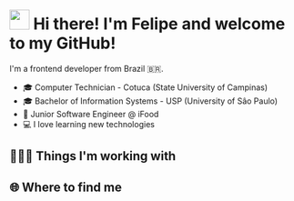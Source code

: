 # <img src="https://cdn.jsdelivr.net/gh/Th3Wall/assets-cdn/PersonalGithubReadme/HandGreet.gif" width="35px" /> Hi there! I'm Felipe and welcome to my GitHub!

I'm a frontend developer from Brazil 🇧🇷.
<!-- <img align="right" src="" width="200"/> -->

- 🎓 Computer Technician - Cotuca (State University of Campinas)
- 🎓 Bachelor of Information Systems - USP (University of Sâo Paulo)
- 🥡 Junior Software Engineer @ iFood
- 💻 I love learning new technologies 

<h2>👨🏻‍💻 Things I'm working with</h2>

<h2>🌐 Where to find me</h2>
